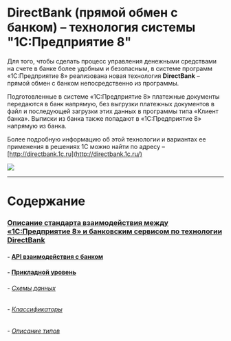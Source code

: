 # DirectBank (прямой обмен с банком) – технология системы "1С:Предприятие 8"

 Для того, чтобы сделать процесс управления денежными средствами на счете в банке более удобным и безопасным, в системе программ «1С:Предприятие 8» реализована новая технология **DirectBank** – прямой обмен с банком непосредственно из программы.

 Подготовленные в системе «1С:Предприятие 8» платежные документы передаются в банк напрямую, без выгрузки платежных документов в файл и последующей загрузки этих данных в программы типа «Клиент банка». Выписки из банка также попадают в «1С:Предприятие 8» напрямую из банка.

 Более подробную информацию об этой технологии и вариантах ее применения в решениях 1С можно найти по адресу – [http://directbank.1c.ru](http://directbank.1c.ru/)

![](http://www.v8.1c.ru/edi/edi_app/bank/images/scheme~.png)
- - -

# Содержание

### [Описание стандарта взаимодействия между «1С:Предприятие 8» и банковским сервисом по технологии DirectBank](https://github.com/1C-Company/DirectBank/blob/master/doc/readme.md)  

#### - [API взаимодействия с банком](https://github.com/1C-Company/DirectBank/blob/master/doc/api.md)
#### - [Прикладной уровень](https://github.com/1C-Company/DirectBank/blob/master/doc/application-layer/readme.md)  
###### - [Схемы данных](https://github.com/1C-Company/DirectBank/blob/master/doc/xsd-scheme/readme.md)  
###### - [Классификаторы](https://github.com/1C-Company/DirectBank/blob/master/doc/common-section/tables.md)
###### - [Описание типов](https://github.com/1C-Company/DirectBank/blob/master/doc/common-section/type-tables.md)
